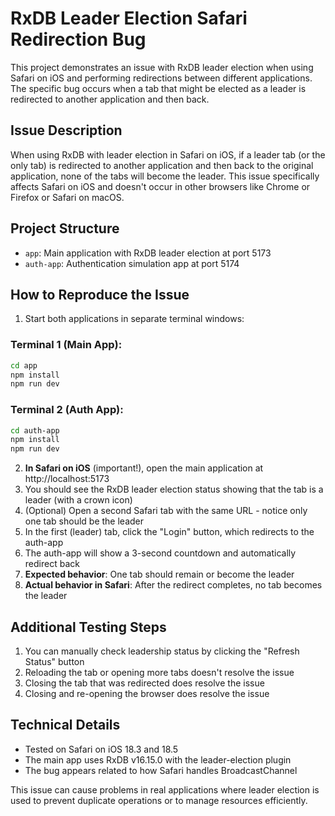 # RxDB Leader Election Safari Redirection Bug

This project demonstrates an issue with RxDB leader election when using Safari on iOS and performing redirections between different applications. The specific bug occurs when a tab that might be elected as a leader is redirected to another application and then back.

## Issue Description

When using RxDB with leader election in Safari on iOS, if a leader tab (or the only tab) is redirected to another application and then back to the original application, none of the tabs will become the leader. This issue specifically affects Safari on iOS and doesn't occur in other browsers like Chrome or Firefox or Safari on macOS.

## Project Structure

- `app`: Main application with RxDB leader election at port 5173
- `auth-app`: Authentication simulation app at port 5174

## How to Reproduce the Issue

1. Start both applications in separate terminal windows:

### Terminal 1 (Main App):

```bash
cd app
npm install
npm run dev
```

### Terminal 2 (Auth App):

```bash
cd auth-app
npm install
npm run dev
```

2. **In Safari on iOS** (important!), open the main application at http://localhost:5173
3. You should see the RxDB leader election status showing that the tab is a leader (with a crown icon)
4. (Optional) Open a second Safari tab with the same URL - notice only one tab should be the leader
5. In the first (leader) tab, click the "Login" button, which redirects to the auth-app
6. The auth-app will show a 3-second countdown and automatically redirect back
7. **Expected behavior**: One tab should remain or become the leader
8. **Actual behavior in Safari**: After the redirect completes, no tab becomes the leader

## Additional Testing Steps

1. You can manually check leadership status by clicking the "Refresh Status" button
2. Reloading the tab or opening more tabs doesn't resolve the issue
3. Closing the tab that was redirected does resolve the issue
4. Closing and re-opening the browser does resolve the issue

## Technical Details

- Tested on Safari on iOS 18.3 and 18.5
- The main app uses RxDB v16.15.0 with the leader-election plugin
- The bug appears related to how Safari handles BroadcastChannel

This issue can cause problems in real applications where leader election is used to prevent duplicate operations or to manage resources efficiently.
